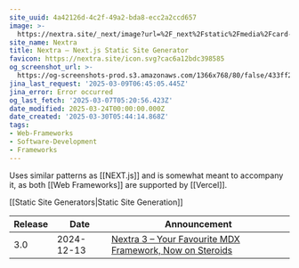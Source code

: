 ```yaml
---
site_uuid: 4a42126d-4c2f-49a2-bda8-ecc2a2ccd657
image: >-
  https://nextra.site/_next/image?url=%2F_next%2Fstatic%2Fmedia%2Fcard-1.4f54665c.png&w=3840&q=75
site_name: Nextra
title: Nextra – Next.js Static Site Generator
favicon: https://nextra.site/icon.svg?cac6a12bdc398585
og_screenshot_url: >-
  https://og-screenshots-prod.s3.amazonaws.com/1366x768/80/false/433ff2f01c9878c920cf7eabbf1820abedaba5f0e382c6d4a1a3de3ac6cdd65e.jpeg
jina_last_request: '2025-03-09T06:45:05.445Z'
jina_error: Error occurred
og_last_fetch: '2025-03-07T05:20:56.423Z'
date_modified: 2025-03-24T00:00:00.000Z
date_created: '2025-03-30T05:44:14.868Z'
tags:
- Web-Frameworks
- Software-Development
- Frameworks
---
```










Uses similar patterns as [[NEXT.js]] and is somewhat meant to accompany it, as both [[Web Frameworks]] are supported by [[Vercel]].

[[Static Site Generators|Static Site Generation]]

| Release | Date       | Announcement                                                                                    |
| ------- | ---------- | ----------------------------------------------------------------------------------------------- |
| 3.0     | 2024-12-13 | [Nextra 3 – Your Favourite MDX Framework, Now on Steroids](https://the-guild.dev/blog/nextra-3) |
